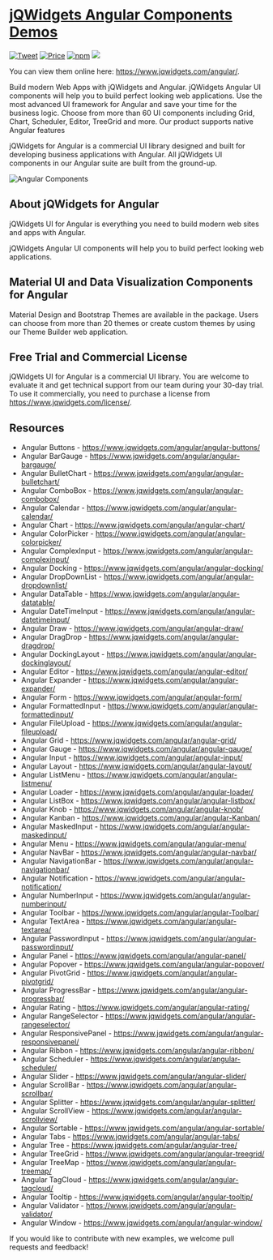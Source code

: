 # [jQWidgets Angular Components Demos](https://www.jqwidgets.com/angular/)

[![Tweet](https://img.shields.io/twitter/url/http/shields.io.svg?style=social)](https://twitter.com/intent/tweet?text=Get%20over%2060%20feature-complete%20Angular%20Components%20based%20on%20jQWidgets%20&url=https://www.jqwidgets.com/&via=jqwidgets&hashtags=bootstrap,design,templates,angular,developers,webcomponents,angular7,controls,material)
[![Price](https://img.shields.io/badge/price-COMMERCIAL-0098f7.svg)](https://jqwidgets.com/license/)
[![npm](https://img.shields.io/npm/v/jqwidgets-scripts.svg?colorB=brightgreen)](https://www.npmjs.com/package/jqwidgets-scripts)
[![](https://img.shields.io/website-up-down-green-red/https/shields.io.svg?label=www.jqwidgets.com)](https://www.jqwidgets.com)

You can view them online here: https://www.jqwidgets.com/angular/.

Build modern Web Apps with jQWidgets and Angular. jQWidgets Angular UI components will help you to build perfect looking web applications. Use the most advanced UI framework for Angular and save your time for the business logic. Choose from more than 60 UI components including Grid, Chart, Scheduler, Editor, TreeGrid and more. Our product supports native Angular features 


jQWidgets for Angular is a commercial UI library designed and built for developing business applications with Angular. All jQWidgets UI components in our Angular suite are built from the ground-up.

![Angular Components](https://www.jqwidgets.com/wp-content/images/material-pager.png)

## About jQWidgets for Angular

jQWidgets UI for Angular is everything you need to build modern web sites and apps with Angular.

jQWidgets Angular UI components will help you to build perfect looking web applications. 

## Material UI and Data Visualization Components for Angular

Material Design and Bootstrap Themes are available in the package. Users can choose from more than 20 themes or create custom themes by using our Theme Builder web application.

## Free Trial and Commercial License

jQWidgets UI for Angular is a commercial UI library. You are welcome to evaluate it and get technical support from our team during your 30-day trial.
To use it commercially, you need to purchase a license from https://www.jqwidgets.com/license/. 

## Resources

- Angular Buttons - https://www.jqwidgets.com/angular/angular-buttons/
- Angular BarGauge - https://www.jqwidgets.com/angular/angular-bargauge/
- Angular BulletChart - https://www.jqwidgets.com/angular/angular-bulletchart/
- Angular ComboBox - https://www.jqwidgets.com/angular/angular-combobox/
- Angular Calendar - https://www.jqwidgets.com/angular/angular-calendar/
- Angular Chart - https://www.jqwidgets.com/angular/angular-chart/
- Angular ColorPicker - https://www.jqwidgets.com/angular/angular-colorpicker/
- Angular ComplexInput - https://www.jqwidgets.com/angular/angular-complexinput/
- Angular Docking - https://www.jqwidgets.com/angular/angular-docking/
- Angular DropDownList - https://www.jqwidgets.com/angular/angular-dropdownlist/
- Angular DataTable - https://www.jqwidgets.com/angular/angular-datatable/
- Angular DateTimeInput - https://www.jqwidgets.com/angular/angular-datetimeinput/
- Angular Draw - https://www.jqwidgets.com/angular/angular-draw/
- Angular DragDrop - https://www.jqwidgets.com/angular/angular-dragdrop/
- Angular DockingLayout - https://www.jqwidgets.com/angular/angular-dockinglayout/
- Angular Editor - https://www.jqwidgets.com/angular/angular-editor/
- Angular Expander - https://www.jqwidgets.com/angular/angular-expander/
- Angular Form - https://www.jqwidgets.com/angular/angular-form/
- Angular FormattedInput - https://www.jqwidgets.com/angular/angular-formattedinput/
- Angular FileUpload - https://www.jqwidgets.com/angular/angular-fileupload/
- Angular Grid - https://www.jqwidgets.com/angular/angular-grid/
- Angular Gauge - https://www.jqwidgets.com/angular/angular-gauge/
- Angular Input - https://www.jqwidgets.com/angular/angular-input/
- Angular Layout - https://www.jqwidgets.com/angular/angular-layout/
- Angular ListMenu - https://www.jqwidgets.com/angular/angular-listmenu/
- Angular Loader - https://www.jqwidgets.com/angular/angular-loader/
- Angular ListBox - https://www.jqwidgets.com/angular/angular-listbox/
- Angular Knob - https://www.jqwidgets.com/angular/angular-knob/
- Angular Kanban - https://www.jqwidgets.com/angular/angular-Kanban/
- Angular MaskedInput - https://www.jqwidgets.com/angular/angular-maskedinput/
- Angular Menu - https://www.jqwidgets.com/angular/angular-menu/
- Angular NavBar - https://www.jqwidgets.com/angular/angular-navbar/
- Angular NavigationBar - https://www.jqwidgets.com/angular/angular-navigationbar/
- Angular Notification - https://www.jqwidgets.com/angular/angular-notification/
- Angular NumberInput - https://www.jqwidgets.com/angular/angular-numberinput/
- Angular Toolbar - https://www.jqwidgets.com/angular/angular-Toolbar/
- Angular TextArea - https://www.jqwidgets.com/angular/angular-textarea/
- Angular PasswordInput - https://www.jqwidgets.com/angular/angular-passwordinput/
- Angular Panel - https://www.jqwidgets.com/angular/angular-panel/
- Angular Popover - https://www.jqwidgets.com/angular/angular-popover/
- Angular PivotGrid - https://www.jqwidgets.com/angular/angular-pivotgrid/
- Angular ProgressBar - https://www.jqwidgets.com/angular/angular-progressbar/
- Angular Rating - https://www.jqwidgets.com/angular/angular-rating/
- Angular RangeSelector - https://www.jqwidgets.com/angular/angular-rangeselector/
- Angular ResponsivePanel - https://www.jqwidgets.com/angular/angular-responsivepanel/
- Angular Ribbon - https://www.jqwidgets.com/angular/angular-ribbon/
- Angular Scheduler - https://www.jqwidgets.com/angular/angular-scheduler/
- Angular Slider - https://www.jqwidgets.com/angular/angular-slider/
- Angular ScrollBar - https://www.jqwidgets.com/angular/angular-scrollbar/
- Angular Splitter - https://www.jqwidgets.com/angular/angular-splitter/
- Angular ScrollView - https://www.jqwidgets.com/angular/angular-scrollview/
- Angular Sortable - https://www.jqwidgets.com/angular/angular-sortable/
- Angular Tabs - https://www.jqwidgets.com/angular/angular-tabs/
- Angular Tree - https://www.jqwidgets.com/angular/angular-tree/
- Angular TreeGrid - https://www.jqwidgets.com/angular/angular-treegrid/
- Angular TreeMap - https://www.jqwidgets.com/angular/angular-treemap/
- Angular TagCloud - https://www.jqwidgets.com/angular/angular-tagcloud/
- Angular Tooltip - https://www.jqwidgets.com/angular/angular-tooltip/
- Angular Validator - https://www.jqwidgets.com/angular/angular-validator/
- Angular Window - https://www.jqwidgets.com/angular/angular-window/


If you would like to contribute with new examples, we welcome pull requests and feedback! 

